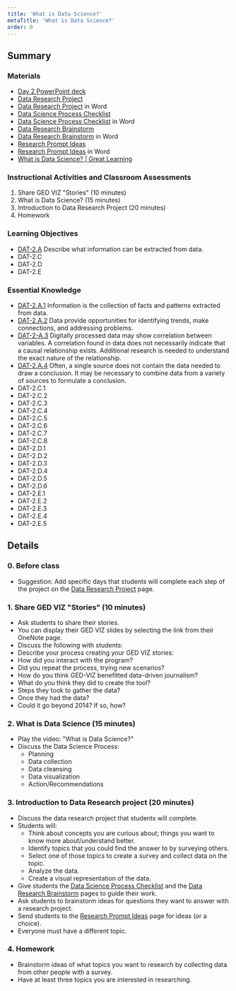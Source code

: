 ```yaml
---
title: 'What is Data Science?'
metaTitle: 'What is Data Science?'
order: 0
---
```


## Summary

### Materials 

* [Day 2 PowerPoint deck]()
* <a href="/unit-6/day-2/data-research-project">Data Research Project</a>
* [Data Research Project]() in Word 
* <a href="/unit-6/day-2/data-science-process">Data Science Process Checklist</a>
* [Data Science Process Checklist]() in Word 
* <a href="/unit-6/day-2/data-research-brainstorm">Data Research Brainstorm</a>
* [Data Research Brainstorm]() in Word 
* <a href="/unit-6/day-2/research-prompt-ideas">Research Prompt Ideas</a>
* [Research Prompt Ideas]() in Word
* [What is Data Science? | Great Learning]()

### Instructional Activities and Classroom Assessments

1. Share GED VIZ "Stories" (10 minutes)
2. What is Data Science? (15 minutes)
3. Introduction to Data Research Project (20 minutes)
4. Homework

### Learning Objectives 

* [DAT-2.A]() Describe what information can be extracted from data.
* DAT-2.C
* DAT-2.D
* DAT-2.E

### Essential Knowledge 

* [DAT-2.A.1]() Information is the collection of facts and patterns extracted from data.
* [DAT-2.A.2]() Data provide opportunities for identifying trends, make connections, and addressing problems.
* [DAT-2-A.3]() Digitally processed data may show correlation between variables. A correlation found in data does not necessarily indicate that a causal relationship exists. Additional research is needed to understand the exact nature of the relationship.
* [DAT-2.A.4]() Often, a single source does not contain the data needed to draw a conclusion. It may be necessary to combine data from a variety of sources to formulate a conclusion.
* DAT-2.C.1
* DAT-2.C.2
* DAT-2.C.3
* DAT-2.C.4
* DAT-2.C.5
* DAT-2.C.6
* DAT-2.C.7
* DAT-2.C.8
* DAT-2.D.1
* DAT-2.D.2
* DAT-2.D.3
* DAT-2.D.4
* DAT-2.D.5
* DAT-2.D.6
* DAT-2.E.1
* DAT-2.E.2
* DAT-2.E.3
* DAT-2.E.4
* DAT-2.E.5

## Details

### 0. Before class 

* Suggestion: Add specific days that students will complete each step of the project on the <a href="/unit-6/day-2/data-research-project">Data Research Project</a> page.

### 1. Share GED VIZ "Stories" (10 minutes)

* Ask students to share their stories.
* You can display their GED VIZ slides by selecting the link from their OneNote page.
* Discuss the following with students:
* Describe your process creating your GED VIZ stories:
* How did you interact with the program?
* Did you repeat the process, trying new scenarios?
* How do you think GED-VIZ benefitted data-driven journalism?
* What do you think they did to create the tool?
* Steps they took to gather the data?
* Once they had the data?
* Could it go beyond 2014? If so, how?

### 2. What is Data Science (15 minutes)

* Play the video: "What is Data Science?"
* Discuss the Data Science Process:
    * Planning
    * Data collection
    * Data cleansing
    * Data visualization
    * Action/Recommendations

### 3. Introduction to Data Research project (20 minutes)

* Discuss the data research project that students will complete. 
* Students will: 
    * Think about concepts you are curious about; things you want to know more about/understand better.
    * Identify topics that you could find the answer to by surveying others.
    * Select one of those topics to create a survey and collect data on the topic.
    * Analyze the data.
    * Create a visual representation of the data.
* Give students the <a href="/unit-6/day-2/data-science-process">Data Science Process Checklist</a> and the <a href="/unit-6/day-2/data-research-brainstorm">Data Research Brainstorm</a> pages to guide their work.
* Ask students to brainstorm ideas for questions they want to answer with a research project.
* Send students to the <a href="/unit-6/day-2/research-prompt-ideas">Research Prompt Ideas</a> page for ideas (or a choice).
* Everyone must have a different topic.

### 4. Homework 

* Brainstorm ideas of what topics you want to research by collecting data from other people with a survey.
* Have at least three topics you are interested in researching.
